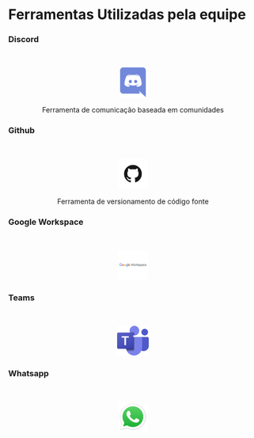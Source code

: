 # Ferramentas Utilizadas pela equipe

### Discord
<br/>
<p align="center">
<img src="../img/discord.png" height="60px" />
</p align="center">
<p  align="center">
Ferramenta de comunicação baseada em comunidades
</p>


### Github
<br/>
<p align="center">
<img src="../img/github.png" height="60px"/>
</p>
<p align="center">
Ferramenta de versionamento de código fonte
</p>

### Google Workspace
<br/>
<p align="center">
<img src="../img/google-workspace.jpg" height="60px"/>
</p>

### Teams
<br/>
<p align="center">
<img src="../img/teams.png" height="60px"/>
</p>

### Whatsapp
<br/>
<p align="center">
<img src="../img/whatsapp.png" height="60px" />
</p>